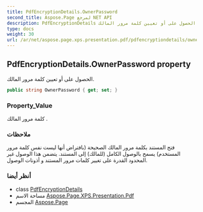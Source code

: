 ```yaml
---
title: PdfEncryptionDetails.OwnerPassword
second_title: Aspose.Page لمرجع NET API
description: PdfEncryptionDetails ملكية. الحصول على أو تعيين كلمة مرور المالك.
type: docs
weight: 30
url: /ar/net/aspose.page.xps.presentation.pdf/pdfencryptiondetails/ownerpassword/
---
```

## PdfEncryptionDetails.OwnerPassword property

الحصول على أو تعيين كلمة مرور المالك.

```csharp
public string OwnerPassword { get; set; }
```

### Property_Value

كلمة مرور المالك .

### ملاحظات

فتح المستند بكلمة مرور المالك الصحيحة (بافتراض أنها ليست نفس كلمة مرور المستخدم) يسمح بالوصول الكامل (للمالك) إلى المستند. يتضمن هذا الوصول غير المحدود القدرة على تغيير كلمات مرور المستند و أذونات الوصول.

### أنظر أيضا

* class [PdfEncryptionDetails](../)
* مساحة الاسم [Aspose.Page.XPS.Presentation.Pdf](../../pdfencryptiondetails/)
* المجسم [Aspose.Page](../../../)


